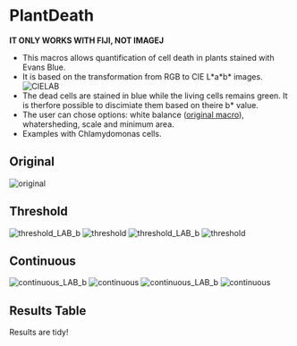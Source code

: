 # PlantDeath
**IT ONLY WORKS WITH FIJI, NOT IMAGEJ**
- This macros allows quantification of cell death in plants stained with Evans Blue.
- It is based on the transformation from RGB to CIE L\*a\*b\* images. 
![CIELAB](https://upload.wikimedia.org/wikipedia/commons/thumb/c/c6/The_principle_of_the_CIELAB_colour_space.svg/674px-The_principle_of_the_CIELAB_colour_space.svg.png)
- The dead cells are stained in blue while the living cells remains green. 
It is therfore possible to discimiate them based on theire b\* value. 
- The user can chose options: white balance ([original macro](https://github.com/pmascalchi/ImageJ_Auto-white-balance-correction)), whatersheding, scale and minimum area. 
- Examples with Chlamydomonas cells. 

## Original
![original](./input/3.jpg)

## Threshold
![threshold_LAB_b](./output/3_thld_wb_LAB_b.jpg)
![threshold](./output/3_thld_wb.jpg)
![threshold_LAB_b](./output/1_thld_wb_LAB_b.jpg)
![threshold](./output/1_thld_wb.jpg)


## Continuous
![continuous_LAB_b](./output/3_conti_wb_LAB_b.jpg)
![continuous](./output/3_conti_wb.jpg)
![continuous_LAB_b](./output/1_conti_wb_LAB_b.jpg)
![continuous](./output/1_conti_wb.jpg)

## Results Table
Results are tidy! 